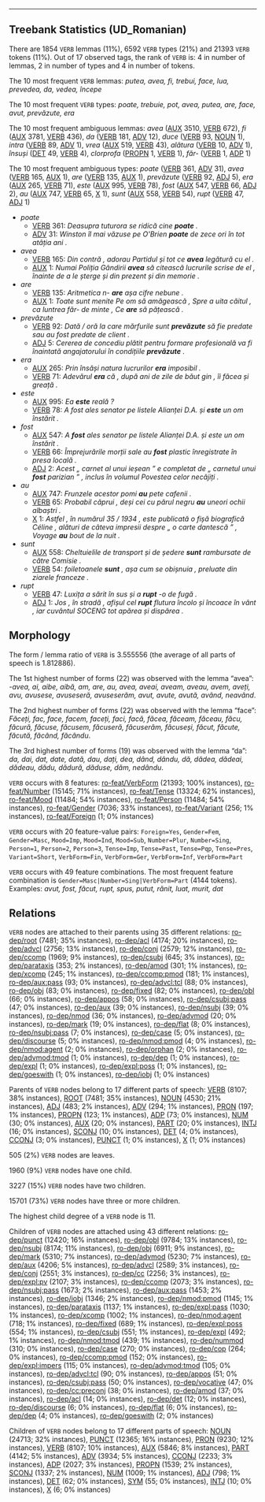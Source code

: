 

--------------------------------------------------------------------------------

## Treebank Statistics (UD_Romanian)

There are 1854 `VERB` lemmas (11%), 6592 `VERB` types (21%) and 21393 `VERB` tokens (11%).
Out of 17 observed tags, the rank of `VERB` is: 4 in number of lemmas, 2 in number of types and 4 in number of tokens.

The 10 most frequent `VERB` lemmas: <em>putea, avea, fi, trebui, face, lua, prevedea, da, vedea, începe</em>

The 10 most frequent `VERB` types:  <em>poate, trebuie, pot, avea, putea, are, face, avut, prevăzute, era</em>

The 10 most frequent ambiguous lemmas: <em>avea</em> ([AUX]() 3510, [VERB]() 672), <em>fi</em> ([AUX]() 3781, [VERB]() 436), <em>da</em> ([VERB]() 181, [ADV]() 12), <em>duce</em> ([VERB]() 93, [NOUN]() 1), <em>intra</em> ([VERB]() 89, [ADV]() 1), <em>vrea</em> ([AUX]() 519, [VERB]() 43), <em>alătura</em> ([VERB]() 10, [ADV]() 1), <em>însuși</em> ([DET]() 49, [VERB]() 4), <em>clorprofa</em> ([PROPN]() 1, [VERB]() 1), <em>făr-</em> ([VERB]() 1, [ADP]() 1)

The 10 most frequent ambiguous types:  <em>poate</em> ([VERB]() 361, [ADV]() 31), <em>avea</em> ([VERB]() 165, [AUX]() 1), <em>are</em> ([VERB]() 135, [AUX]() 1), <em>prevăzute</em> ([VERB]() 92, [ADJ]() 5), <em>era</em> ([AUX]() 265, [VERB]() 71), <em>este</em> ([AUX]() 995, [VERB]() 78), <em>fost</em> ([AUX]() 547, [VERB]() 66, [ADJ]() 2), <em>au</em> ([AUX]() 747, [VERB]() 65, [X]() 1), <em>sunt</em> ([AUX]() 558, [VERB]() 54), <em>rupt</em> ([VERB]() 47, [ADJ]() 1)


* <em>poate</em>
  * [VERB]() 361: <em>Deasupra tuturora se ridică cine <b>poate</b> .</em>
  * [ADV]() 31: <em>Winston îl mai văzuse pe O'Brien <b>poate</b> de zece ori în tot atâția ani .</em>
* <em>avea</em>
  * [VERB]() 165: <em>Din contră , adorau Partidul și tot ce <b>avea</b> legătură cu el .</em>
  * [AUX]() 1: <em>Numai Poliția Gândirii <b>avea</b> să citească lucrurile scrise de el , înainte de a le șterge și din prezent și din memorie .</em>
* <em>are</em>
  * [VERB]() 135: <em>Aritmetica n- <b>are</b> așa cifre nebune .</em>
  * [AUX]() 1: <em>Toate sunt menite Pe om să amăgească , Spre a uita căitul , ca luntrea făr- de minte , Ce <b>are</b> să pățească .</em>
* <em>prevăzute</em>
  * [VERB]() 92: <em>Dată / oră la care mărfurile sunt <b>prevăzute</b> să fie predate sau au fost predate de client .</em>
  * [ADJ]() 5: <em>Cererea de concediu plătit pentru formare profesională va fi înaintată angajatorului în condițiile <b>prevăzute</b> .</em>
* <em>era</em>
  * [AUX]() 265: <em>Prin însăși natura lucrurilor <b>era</b> imposibil .</em>
  * [VERB]() 71: <em>Adevărul <b>era</b> că , după ani de zile de băut gin , îi făcea și greață .</em>
* <em>este</em>
  * [AUX]() 995: <em>Ea <b>este</b> reală ?</em>
  * [VERB]() 78: <em>A fost ales senator pe listele Alianței D.A. și <b>este</b> un om înstărit .</em>
* <em>fost</em>
  * [AUX]() 547: <em>A <b>fost</b> ales senator pe listele Alianței D.A. și este un om înstărit .</em>
  * [VERB]() 66: <em>Împrejurările morții sale au <b>fost</b> plastic înregistrate în presa locală .</em>
  * [ADJ]() 2: <em>Acest „ carnet al unui ieșean ” e completat de „ carnetul unui <b>fost</b> parizian ” , inclus în volumul Povestea celor necăjiți .</em>
* <em>au</em>
  * [AUX]() 747: <em>Frunzele acestor pomi <b>au</b> pete cafenii .</em>
  * [VERB]() 65: <em>Probabil căprui , deși cei cu părul negru <b>au</b> uneori ochii albaștri .</em>
  * [X]() 1: <em>Astfel , în numărul 35 / 1934 , este publicată o fișă biografică Céline , alături de câteva impresii despre „ o carte dantescă ” , Voyage <b>au</b> bout de la nuit .</em>
* <em>sunt</em>
  * [AUX]() 558: <em>Cheltuielile de transport și de ședere <b>sunt</b> rambursate de către Comisie .</em>
  * [VERB]() 54: <em>foiletoanele <b>sunt</b> , așa cum se obișnuia , preluate din ziarele franceze .</em>
* <em>rupt</em>
  * [VERB]() 47: <em>Luxița a sărit în sus și a <b>rupt</b> -o de fugă .</em>
  * [ADJ]() 1: <em>Jos , în stradă , afișul cel <b>rupt</b> flutura încolo și încoace în vânt , iar cuvântul SOCENG tot apărea și dispărea .</em>

## Morphology

The form / lemma ratio of `VERB` is 3.555556 (the average of all parts of speech is 1.812886).

The 1st highest number of forms (22) was observed with the lemma “avea”: <em>-avea, ai, aibe, aibă, am, are, au, avea, aveai, aveam, aveau, avem, aveți, avu, avusese, avuseseră, avuseserăm, avut, avute, avută, având, neavând</em>.

The 2nd highest number of forms (22) was observed with the lemma “face”: <em>Făceți, fac, face, facem, faceți, faci, facă, făcea, făceam, făceau, făcu, făcură, făcuse, făcusem, făcuseră, făcuserăm, făcuseși, făcut, făcute, făcută, făcând, făcându</em>.

The 3rd highest number of forms (19) was observed with the lemma “da”: <em>da, dai, dat, date, dată, dau, dați, dea, dând, dându, dă, dădea, dădeai, dădeau, dădu, dădură, dăduse, dăm, nedându</em>.

`VERB` occurs with 8 features: [ro-feat/VerbForm]() (21393; 100% instances), [ro-feat/Number]() (15145; 71% instances), [ro-feat/Tense]() (13324; 62% instances), [ro-feat/Mood]() (11484; 54% instances), [ro-feat/Person]() (11484; 54% instances), [ro-feat/Gender]() (7036; 33% instances), [ro-feat/Variant]() (256; 1% instances), [ro-feat/Foreign]() (1; 0% instances)

`VERB` occurs with 20 feature-value pairs: `Foreign=Yes`, `Gender=Fem`, `Gender=Masc`, `Mood=Imp`, `Mood=Ind`, `Mood=Sub`, `Number=Plur`, `Number=Sing`, `Person=1`, `Person=2`, `Person=3`, `Tense=Imp`, `Tense=Past`, `Tense=Pqp`, `Tense=Pres`, `Variant=Short`, `VerbForm=Fin`, `VerbForm=Ger`, `VerbForm=Inf`, `VerbForm=Part`

`VERB` occurs with 49 feature combinations.
The most frequent feature combination is `Gender=Masc|Number=Sing|VerbForm=Part` (4144 tokens).
Examples: <em>avut, fost, făcut, rupt, spus, putut, rănit, luat, murit, dat</em>


## Relations

`VERB` nodes are attached to their parents using 35 different relations: [ro-dep/root]() (7481; 35% instances), [ro-dep/acl]() (4174; 20% instances), [ro-dep/advcl]() (2756; 13% instances), [ro-dep/conj]() (2579; 12% instances), [ro-dep/ccomp]() (1969; 9% instances), [ro-dep/csubj]() (645; 3% instances), [ro-dep/parataxis]() (353; 2% instances), [ro-dep/amod]() (301; 1% instances), [ro-dep/xcomp]() (245; 1% instances), [ro-dep/ccomp:pmod]() (181; 1% instances), [ro-dep/aux:pass]() (93; 0% instances), [ro-dep/advcl:tcl]() (88; 0% instances), [ro-dep/obj]() (83; 0% instances), [ro-dep/fixed]() (82; 0% instances), [ro-dep/obl]() (66; 0% instances), [ro-dep/appos]() (58; 0% instances), [ro-dep/csubj:pass]() (47; 0% instances), [ro-dep/aux]() (39; 0% instances), [ro-dep/nsubj]() (39; 0% instances), [ro-dep/nmod]() (36; 0% instances), [ro-dep/advmod]() (20; 0% instances), [ro-dep/mark]() (19; 0% instances), [ro-dep/flat]() (8; 0% instances), [ro-dep/nsubj:pass]() (7; 0% instances), [ro-dep/case]() (5; 0% instances), [ro-dep/discourse]() (5; 0% instances), [ro-dep/nmod:pmod]() (4; 0% instances), [ro-dep/nmod:agent]() (2; 0% instances), [ro-dep/orphan]() (2; 0% instances), [ro-dep/advmod:tmod]() (1; 0% instances), [ro-dep/dep]() (1; 0% instances), [ro-dep/expl]() (1; 0% instances), [ro-dep/expl:poss]() (1; 0% instances), [ro-dep/goeswith]() (1; 0% instances), [ro-dep/iobj]() (1; 0% instances)

Parents of `VERB` nodes belong to 17 different parts of speech: [VERB]() (8107; 38% instances), [ROOT]() (7481; 35% instances), [NOUN]() (4530; 21% instances), [ADJ]() (483; 2% instances), [ADV]() (294; 1% instances), [PRON]() (197; 1% instances), [PROPN]() (123; 1% instances), [ADP]() (73; 0% instances), [NUM]() (30; 0% instances), [AUX]() (20; 0% instances), [PART]() (20; 0% instances), [INTJ]() (16; 0% instances), [SCONJ]() (10; 0% instances), [DET]() (4; 0% instances), [CCONJ]() (3; 0% instances), [PUNCT]() (1; 0% instances), [X]() (1; 0% instances)

505 (2%) `VERB` nodes are leaves.

1960 (9%) `VERB` nodes have one child.

3227 (15%) `VERB` nodes have two children.

15701 (73%) `VERB` nodes have three or more children.

The highest child degree of a `VERB` node is 11.

Children of `VERB` nodes are attached using 43 different relations: [ro-dep/punct]() (12420; 16% instances), [ro-dep/obl]() (9784; 13% instances), [ro-dep/nsubj]() (8174; 11% instances), [ro-dep/obj]() (6911; 9% instances), [ro-dep/mark]() (5310; 7% instances), [ro-dep/advmod]() (5230; 7% instances), [ro-dep/aux]() (4206; 5% instances), [ro-dep/advcl]() (2589; 3% instances), [ro-dep/conj]() (2551; 3% instances), [ro-dep/cc]() (2256; 3% instances), [ro-dep/expl:pv]() (2107; 3% instances), [ro-dep/ccomp]() (2073; 3% instances), [ro-dep/nsubj:pass]() (1673; 2% instances), [ro-dep/aux:pass]() (1453; 2% instances), [ro-dep/iobj]() (1346; 2% instances), [ro-dep/nmod:pmod]() (1145; 1% instances), [ro-dep/parataxis]() (1137; 1% instances), [ro-dep/expl:pass]() (1030; 1% instances), [ro-dep/xcomp]() (1002; 1% instances), [ro-dep/nmod:agent]() (718; 1% instances), [ro-dep/fixed]() (689; 1% instances), [ro-dep/expl:poss]() (554; 1% instances), [ro-dep/csubj]() (551; 1% instances), [ro-dep/expl]() (492; 1% instances), [ro-dep/nmod:tmod]() (439; 1% instances), [ro-dep/nummod]() (310; 0% instances), [ro-dep/case]() (270; 0% instances), [ro-dep/cop]() (264; 0% instances), [ro-dep/ccomp:pmod]() (152; 0% instances), [ro-dep/expl:impers]() (115; 0% instances), [ro-dep/advmod:tmod]() (105; 0% instances), [ro-dep/advcl:tcl]() (90; 0% instances), [ro-dep/appos]() (51; 0% instances), [ro-dep/csubj:pass]() (50; 0% instances), [ro-dep/vocative]() (47; 0% instances), [ro-dep/cc:preconj]() (38; 0% instances), [ro-dep/amod]() (37; 0% instances), [ro-dep/acl]() (14; 0% instances), [ro-dep/det]() (12; 0% instances), [ro-dep/discourse]() (6; 0% instances), [ro-dep/flat]() (6; 0% instances), [ro-dep/dep]() (4; 0% instances), [ro-dep/goeswith]() (2; 0% instances)

Children of `VERB` nodes belong to 17 different parts of speech: [NOUN]() (24713; 32% instances), [PUNCT]() (12365; 16% instances), [PRON]() (9230; 12% instances), [VERB]() (8107; 10% instances), [AUX]() (5846; 8% instances), [PART]() (4142; 5% instances), [ADV]() (3934; 5% instances), [CCONJ]() (2233; 3% instances), [ADP]() (2027; 3% instances), [PROPN]() (1539; 2% instances), [SCONJ]() (1337; 2% instances), [NUM]() (1009; 1% instances), [ADJ]() (798; 1% instances), [DET]() (62; 0% instances), [SYM]() (55; 0% instances), [INTJ]() (10; 0% instances), [X]() (6; 0% instances)

